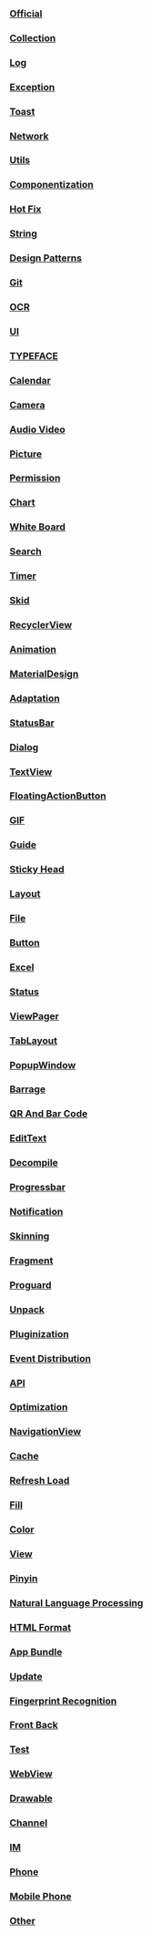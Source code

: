 ### [Official](https://github.com/snpmyn/OpenSourceCollection/blob/master/ANDROID_OFFICIAL.md)
### [Collection](https://github.com/snpmyn/OpenSourceCollection/blob/master/ANDROID_COLLECTION.md)
### [Log](https://github.com/snpmyn/OpenSourceCollection/blob/master/ANDROID_LOG.md)
### [Exception](https://github.com/snpmyn/OpenSourceCollection/blob/master/ANDROID_EXCEPTION.md)
### [Toast](https://github.com/snpmyn/OpenSourceCollection/blob/master/ANDROID_TOAST.md)
### [Network](https://github.com/snpmyn/OpenSourceCollection/blob/master/ANDROID_NETWORK.md)
### [Utils](https://github.com/snpmyn/OpenSourceCollection/blob/master/ANDROID_UTILS.md)
### [Componentization](https://github.com/snpmyn/OpenSourceCollection/blob/master/ANDROID_COMPONENTIZATION.md)    
### [Hot Fix](https://github.com/snpmyn/OpenSourceCollection/blob/master/ANDROID_HOT_FIX.md)
### [String](https://github.com/snpmyn/OpenSourceCollection/blob/master/ANDROID_STRING.md)
### [Design Patterns](https://github.com/snpmyn/OpenSourceCollection/blob/master/ANDROID_DESIGN_PATTERNS.md)
### [Git](https://github.com/snpmyn/OpenSourceCollection/blob/master/ANDROID_GIT.md)
### [OCR](https://github.com/snpmyn/OpenSourceCollection/blob/master/ANDROID_OCR.md)
### [UI](https://github.com/snpmyn/OpenSourceCollection/blob/master/ANDROID_UI.md)
### [TYPEFACE](https://github.com/snpmyn/OpenSourceCollection/blob/master/ANDROID_TYPEFACE.md)
### [Calendar](https://github.com/snpmyn/OpenSourceCollection/blob/master/ANDROID_CALENDAR.md)
### [Camera](https://github.com/snpmyn/OpenSourceCollection/blob/master/ANDROID_CAMERA.md)
### [Audio Video](https://github.com/snpmyn/OpenSourceCollection/blob/master/ANDROID_AUDIO_VIDEO.md)
### [Picture](https://github.com/snpmyn/OpenSourceCollection/blob/master/ANDROID_PICTURE.md)
### [Permission](https://github.com/snpmyn/OpenSourceCollection/blob/master/ANDROID_PERMISSION.md)  
### [Chart](https://github.com/snpmyn/OpenSourceCollection/blob/master/ANDROID_CHART.md)   
### [White Board](https://github.com/snpmyn/OpenSourceCollection/blob/master/ANDROID_WHITE_BOARD.md)
### [Search](https://github.com/snpmyn/OpenSourceCollection/blob/master/ANDROID_SEARCH.md)
### [Timer](https://github.com/snpmyn/OpenSourceCollection/blob/master/ANDROID_TIMER.md)
### [Skid](https://github.com/snpmyn/OpenSourceCollection/blob/master/ANDROID_SKID.md)
### [RecyclerView](https://github.com/snpmyn/OpenSourceCollection/blob/master/ANDROID_RECYCLERVIEW.md)
### [Animation](https://github.com/snpmyn/OpenSourceCollection/blob/master/ANDROID_ANIMATION.md)
### [MaterialDesign](https://github.com/snpmyn/OpenSourceCollection/blob/master/ANDROID_MATERIAL_DESIGN.md)
### [Adaptation](https://github.com/snpmyn/OpenSourceCollection/blob/master/ANDROID_ADAPTATION.md)
### [StatusBar](https://github.com/snpmyn/OpenSourceCollection/blob/master/ANDROID_STATUSBAR.md)
### [Dialog](https://github.com/snpmyn/OpenSourceCollection/blob/master/ANDROID_DIALOG.md)
### [TextView](https://github.com/snpmyn/OpenSourceCollection/blob/master/ANDROID_TEXTVIEW.md)
### [FloatingActionButton](https://github.com/snpmyn/OpenSourceCollection/blob/master/ANDROID_FLOATINGACTIONBUTTON.md)
### [GIF](https://github.com/snpmyn/OpenSourceCollection/blob/master/ANDROID_GIF.md)
### [Guide](https://github.com/snpmyn/OpenSourceCollection/blob/master/ANDROID_GUIDE.md)
### [Sticky Head](https://github.com/snpmyn/OpenSourceCollection/blob/master/ANDROID_STICKY_HEAD.md)
### [Layout](https://github.com/snpmyn/OpenSourceCollection/blob/master/ANDROID_LAYOUT.md)
### [File](https://github.com/snpmyn/OpenSourceCollection/blob/master/ANDROID_FILE.md)
### [Button](https://github.com/snpmyn/OpenSourceCollection/blob/master/ANDROID_BUTTON.md)
### [Excel](https://github.com/snpmyn/OpenSourceCollection/blob/master/ANDROID_EXCEL.md)
### [Status](https://github.com/snpmyn/OpenSourceCollection/blob/master/ANDROID_STATUS.md)
### [ViewPager](https://github.com/snpmyn/OpenSourceCollection/blob/master/ANDROID_VIEWPAGER.md)
### [TabLayout](https://github.com/snpmyn/OpenSourceCollection/blob/master/ANDROID_TABLAYOUT.md)
### [PopupWindow](https://github.com/snpmyn/OpenSourceCollection/blob/master/ANDROID_POPUPWINDOW.md)
### [Barrage](https://github.com/snpmyn/OpenSourceCollection/blob/master/ANDROID_BARRAGE.md)
### [QR And Bar Code](https://github.com/snpmyn/OpenSourceCollection/blob/master/ANDROID_QR_CODE.md)
### [EditText](https://github.com/snpmyn/OpenSourceCollection/blob/master/ANDROID_EDITTEXT.md)
### [Decompile](https://github.com/snpmyn/OpenSourceCollection/blob/master/ANDROID_DECOMPILE.md)
### [Progressbar](https://github.com/snpmyn/OpenSourceCollection/blob/master/ANDROID_PROGRESSBAR.md)
### [Notification](https://github.com/snpmyn/OpenSourceCollection/blob/master/ANDROID_NOTIFICATION.md)
### [Skinning](https://github.com/snpmyn/OpenSourceCollection/blob/master/ANDROID_SKINNING.md)
### [Fragment](https://github.com/snpmyn/OpenSourceCollection/blob/master/ANDROID_FRAGMENT.md)
### [Proguard](https://github.com/snpmyn/OpenSourceCollection/blob/master/ANDROID_PROGUARD.md)
### [Unpack](https://github.com/snpmyn/OpenSourceCollection/blob/master/ANDROID_UNPACK.md)
### [Pluginization](https://github.com/snpmyn/OpenSourceCollection/blob/master/ANDROID_PLUGINIZATION.md)
### [Event Distribution](https://github.com/snpmyn/OpenSourceCollection/blob/master/ANDROID_EVENT_DISTRIBUTION.md)
### [API](https://github.com/snpmyn/OpenSourceCollection/blob/master/ANDROID_API.md)
### [Optimization](https://github.com/snpmyn/OpenSourceCollection/blob/master/ANDROID_OPTIMIZATION.md)
### [NavigationView](https://github.com/snpmyn/OpenSourceCollection/blob/master/ANDROID_NAVIGATIONVIEW.md)
### [Cache](https://github.com/snpmyn/OpenSourceCollection/blob/master/ANDROID_CACHE.md)  
### [Refresh Load](https://github.com/snpmyn/OpenSourceCollection/blob/master/ANDROID_REFRESH_LOAD.md)
### [Fill](https://github.com/snpmyn/OpenSourceCollection/blob/master/ANDROID_FILE.md)
### [Color](https://github.com/snpmyn/OpenSourceCollection/blob/master/ANDROID_COLOR.md)
### [View](https://github.com/snpmyn/OpenSourceCollection/blob/master/ANDROID_VIEW.md)
### [Pinyin](https://github.com/snpmyn/OpenSourceCollection/blob/master/ANDROID_PINYIN.md)  
### [Natural Language Processing](https://github.com/snpmyn/OpenSourceCollection/blob/master/ANDROID_NATURAL_LANGUAGE_PROCESSING.md)
### [HTML Format](https://github.com/snpmyn/OpenSourceCollection/blob/master/ANDROID_HTML_FORMAT.md)
### [App Bundle](https://github.com/snpmyn/OpenSourceCollection/blob/master/ANDROID_APP_BUNDLE.md)
### [Update](https://github.com/snpmyn/OpenSourceCollection/blob/master/ANDROID_UPDATE.md)
### [Fingerprint Recognition](https://github.com/snpmyn/OpenSourceCollection/blob/master/ANDROID_FINGERPRINT_RECOGNITION.md)
### [Front Back](https://github.com/snpmyn/OpenSourceCollection/blob/master/ANDROID_FRONT_BACK.md)
### [Test](https://github.com/snpmyn/OpenSourceCollection/blob/master/ANDROID_TEST.md)
### [WebView](https://github.com/snpmyn/OpenSourceCollection/blob/master/ANDROID_WEBVIEW.md)
### [Drawable](https://github.com/snpmyn/OpenSourceCollection/blob/master/ANDROID_DRAWABLE.md)
### [Channel](https://github.com/snpmyn/OpenSourceCollection/blob/master/ANDROID_CHANNEL.md)
### [IM](https://github.com/snpmyn/OpenSourceCollection/blob/master/ANDROID_IM.md)
### [Phone](https://github.com/snpmyn/OpenSourceCollection/blob/master/ANDROID_PHONE.md)
### [Mobile Phone](https://github.com/snpmyn/OpenSourceCollection/blob/master/ANDROID_MOBILE_PHONE.md)
### [Other](https://github.com/snpmyn/OpenSourceCollection/blob/master/ANDROID_OTHER.md)             



